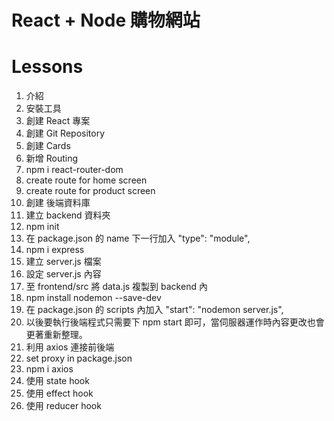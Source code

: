 #  React + Node 購物網站

# Lessons
1. 介紹
2. 安裝工具
3. 創建 React 專案
4. 創建 Git Repository
5. 創建 Cards
6. 新增 Routing
  1. npm i react-router-dom
  2. create route for home screen
  3. create route for product screen
7. 創建 後端資料庫
  1. 建立 backend 資料夾
  2. npm init
  3. 在 package.json 的 name 下一行加入 "type": "module",
  4. npm i express
  5. 建立 server.js 檔案
  6. 設定 server.js 內容
  7. 至 frontend/src 將 data.js 複製到 backend 內
  8. npm install nodemon --save-dev
  9. 在 package.json 的 scripts 內加入 "start": "nodemon server.js",
  10. 以後要執行後端程式只需要下 npm start 即可，當伺服器運作時內容更改也會更著重新整理。
8. 利用 axios 連接前後端
  1. set proxy in package.json
  2. npm i axios
  3. 使用 state hook
  4. 使用 effect hook
  5. 使用 reducer hook